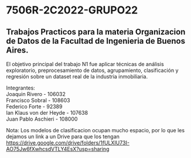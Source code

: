 # 7506R-2C2022-GRUPO22

## Trabajos Practicos para la materia Organizacion de Datos de la Facultad de Ingenieria de Buenos Aires.

El objetivo principal del trabajo N1 fue aplicar técnicas de análisis exploratorio, preprocesamiento
de datos, agrupamiento, clasificación y regresión sobre un dataset real de la industria inmobiliaria.


Integrantes:  
    Joaquin Rivero - 106032  
    Francisco Sobral - 108603  
    Federico Forte - 92389  
    Ian Klaus von der Heyde - 107638  
    Juan Pablo Aschieri - 108000  

Nota: Los modelos de clasificacion ocupan mucho espacio, por lo que les dejamos un link a un Drive para que los tengan https://drive.google.com/drive/folders/1fULXIU73I-AO75Jw6fXwhcsdVTLY4EsX?usp=sharing
